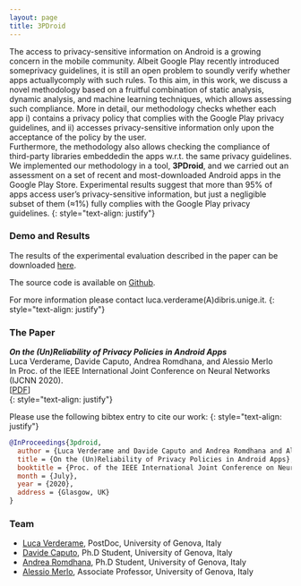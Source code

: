 ```yaml
---
layout: page
title: 3PDroid
---
```

The  access  to  privacy-sensitive  information  on  Android  is  a  growing  concern  in  the  mobile  community.  Albeit Google  Play  recently  introduced  someprivacy guidelines,  it  is still  an  open  problem  to  soundly  verify  whether  apps  actuallycomply  with  such  rules.  To  this  aim,  in  this  work,  we  discuss a  novel  methodology  based  on  a  fruitful  combination  of  static analysis,  dynamic  analysis,  and  machine  learning  techniques, which  allows  assessing  such  compliance. More  in  detail,  our methodology checks whether each app i) contains a privacy policy that  complies  with  the  Google  Play  privacy  guidelines,  and  ii) accesses  privacy-sensitive  information  only  upon  the  acceptance of  the  policy  by  the  user.  
Furthermore,  the  methodology  also allows checking the compliance of third-party libraries embeddedin  the  apps  w.r.t.  the  same  privacy  guidelines. We  implemented  our  methodology  in  a  tool,  **3PDroid**,  and  we carried out an assessment on a set of recent and most-downloaded Android  apps  in  the  Google  Play  Store. Experimental  results suggest  that  more  than  95%  of  apps  access  user’s  privacy-sensitive information, but just a negligible subset of them (≈1%) fully  complies  with  the  Google  Play  privacy  guidelines.
{: style="text-align: justify"}

### Demo and Results

The results of the experimental evaluation described in the paper can be downloaded [here](../data/3pdroid_results.zip).

The source code is available on [Github](https://github.com/Mobile-IoT-Security-Lab/3PDroid-public).

For more information please contact luca.verderame(A)dibris.unige.it.
{: style="text-align: justify"}

### The Paper

***On the (Un)Reliability of Privacy Policies in Android Apps***  
Luca Verderame, Davide Caputo, Andrea Romdhana, and Alessio Merlo  
In Proc. of the IEEE International Joint Conference on Neural Networks (IJCNN 2020).  
[[PDF](/papers/On_the_UnReliability_of_Privacy_Policies_in_Android.pdf)]  
{: style="text-align: justify"}

Please use the following bibtex entry to cite our work:
{: style="text-align: justify"}

```BibTeX
@InProceedings{3pdroid,
  author = {Luca Verderame and Davide Caputo and Andrea Romdhana and Alessio Merlo},
  title = {On the (Un)Reliability of Privacy Policies in Android Apps},
  booktitle = {Proc. of the IEEE International Joint Conference on Neural Networks (IJCNN 2020)},
  month = {July},
  year = {2020},
  address = {Glasgow, UK}
}
```

### Team

- [Luca Verderame](../people/luca_verderame/), PostDoc, University of Genova, Italy
- [Davide Caputo](../people/davide_caputo/), Ph.D Student, University of Genova, Italy
- [Andrea Romdhana](../people/andrea_romdhana/), Ph.D Student, University of Genova, Italy
- [Alessio Merlo](../people/alessio_merlo/), Associate Professor, University of Genova, Italy
